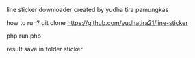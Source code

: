 line sticker downloader
created by yudha tira pamungkas

how to run?
git clone https://github.com/yudhatira21/line-sticker

php run.php

result save in folder sticker
